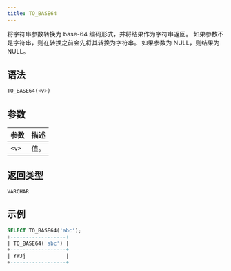 ```yaml
---
title: TO_BASE64
---
```


将字符串参数转换为 base-64 编码形式，并将结果作为字符串返回。
如果参数不是字符串，则在转换之前会先将其转换为字符串。
如果参数为 NULL，则结果为 NULL。

## 语法

```sql
TO_BASE64(<v>)
```

## 参数

| 参数      | 描述       |
|-----------|------------|
| `<v>`     | 值。       |

## 返回类型

`VARCHAR`

## 示例

```sql
SELECT TO_BASE64('abc');
+------------------+
| TO_BASE64('abc') |
+------------------+
| YWJj             |
+------------------+
```